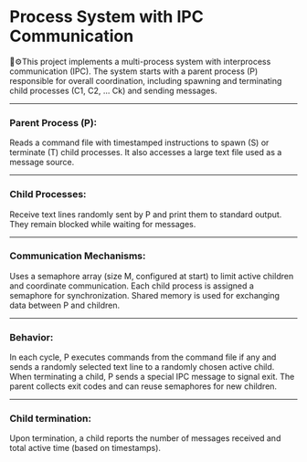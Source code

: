 # Process System with IPC Communication

🚦⚙️This project implements a multi-process system with interprocess communication (IPC). The system starts with a parent process (P) responsible for overall coordination, including spawning and terminating child processes (C1, C2, ... Ck) and sending messages.

---

### Parent Process (P):
Reads a command file with timestamped instructions to spawn (S) or terminate (T) child processes. It also accesses a large text file used as a message source.

---

### Child Processes:
Receive text lines randomly sent by P and print them to standard output. They remain blocked while waiting for messages.

---

### Communication Mechanisms:
Uses a semaphore array (size M, configured at start) to limit active children and coordinate communication. Each child process is assigned a semaphore for synchronization. Shared memory is used for exchanging data between P and children.

---

### Behavior:
In each cycle, P executes commands from the command file if any and sends a randomly selected text line to a randomly chosen active child. When terminating a child, P sends a special IPC message to signal exit. The parent collects exit codes and can reuse semaphores for new children.

---

### Child termination:
Upon termination, a child reports the number of messages received and total active time (based on timestamps).


